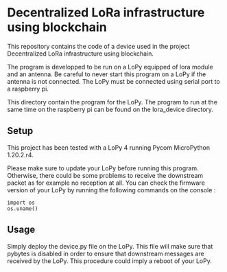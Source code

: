 # Decentralized LoRa infrastructure using blockchain

This repository contains the code of a device used in the project Decentralized LoRa infrastructure using blockchain.

The program is developped to be run on a LoPy equipped of lora module and an antenna. Be careful to never start this program on a LoPy if the antenna is not connected. The LoPy must be connected using serial port to a raspberry pi.

This directory contain the program for the LoPy. The program to run at the same time on the raspberry pi can be found on the lora_device directory.

## Setup

This project has been tested with a LoPy 4 running Pycom MicroPython 1.20.2.r4.

Please make sure to update your LoPy before running this program. Otherwise, there could be some problems to receive the downstream packet as for example no reception at all. You can check the firmware version of your LoPy by running the following commands on the console :
```
import os
os.uname()
```


## Usage

Simply deploy the device.py file on the LoPy. This file will make sure that pybytes is disabled in order to ensure that downstream messages are received by the LoPy. This procedure could imply a reboot of your LoPy.
